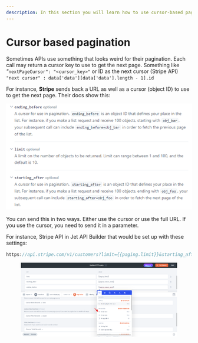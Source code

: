 ```yaml
---
description: In this section you will learn how to use cursor-based pagination
---
```


# Cursor based pagination

Sometimes APIs use something that looks weird for their pagination. Each call may return a cursor key to use to get the next page. Something like _"_`nextPageCursor": "<cursor_key>"` or ID as the next cursor (Stripe API) `"next cursor" : data['data'][data['data'].length - 1].id`

For instance, **Stripe** sends back a URL as well as a cursor (object ID) to use to get the next page. Their docs show this:

![](<../../../../.gitbook/assets/image (648).png>)

You can send this in two ways. Either use the cursor or use the full URL. If you use the cursor, you need to send it in a parameter.

For instance, Stripe API in Jet API Builder that would be set up with these settings:

```javascript
https://api.stripe.com/v1/customers?limit={{paging.limit}}&starting_after={{paging.cursor_next}}&ending_before={{paging.cursor_prev}}
```

<figure><img src="../../../../.gitbook/assets/image (980).png" alt=""><figcaption></figcaption></figure>
